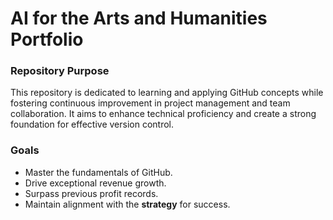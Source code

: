 # AI for the Arts and Humanities Portfolio

### Repository Purpose
This repository is dedicated to learning and applying GitHub concepts while fostering continuous improvement in project management and team collaboration. It aims to enhance technical proficiency and create a strong foundation for effective version control.

### Goals
* Master the fundamentals of GitHub.
* Drive exceptional revenue growth.
* Surpass previous profit records.
* Maintain alignment with the **strategy** for success.
